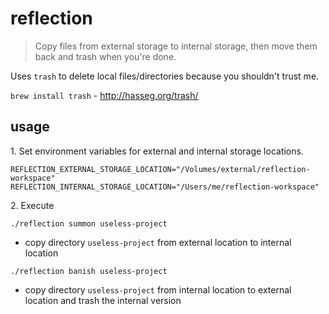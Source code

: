 # reflection

> Copy files from external storage to internal storage, then move them back and trash when you're done.

Uses `trash` to delete local files/directories because you shouldn't trust me.

`brew install trash` - http://hasseg.org/trash/

## usage

1\. Set environment variables for external and internal storage locations.

```
REFLECTION_EXTERNAL_STORAGE_LOCATION="/Volumes/external/reflection-workspace"
REFLECTION_INTERNAL_STORAGE_LOCATION="/Users/me/reflection-workspace"
```

2\. Execute

`./reflection summon useless-project`
* copy directory `useless-project` from external location to internal location

`./reflection banish useless-project`
* copy directory `useless-project` from internal location to external location and
trash the internal version
